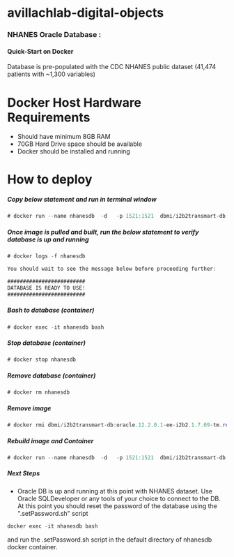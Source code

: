# avillachlab-digital-objects

### NHANES Oracle Database : 
#### Quick-Start on Docker

Database is pre-populated with the CDC NHANES public dataset (41,474 patients with ~1,300 variables)


# Docker Host Hardware Requirements

* Should have minimum 8GB RAM
* 70GB Hard Drive space should be available
* Docker should be installed and running

# How to deploy 


##### Copy below statement and run in terminal window
```java
# docker run --name nhanesdb  -d   -p 1521:1521  dbmi/i2b2transmart-db:oracle.12.2.0.1-ee-i2b2.1.7.09-tm.release-18.1-nhanes 
```

##### Once image is pulled and built, run the below statement to verify database is up and running
```java
# docker logs -f nhanesdb

You should wait to see the message below before proceeding further:

#########################
DATABASE IS READY TO USE!
#########################
```

##### Bash to database (container)
```java
# docker exec -it nhanesdb bash
```
##### Stop database (container)
```java
# docker stop nhanesdb
```
##### Remove database (container)
```java
# docker rm nhanesdb
```
##### Remove image
```java
# docker rmi dbmi/i2b2transmart-db:oracle.12.2.0.1-ee-i2b2.1.7.09-tm.release-18.1-nhanes
```

##### Rebuild image and Container
```java
# docker run --name nhanesdb  -d   -p 1521:1521  dbmi/i2b2transmart-db:oracle.12.2.0.1-ee-i2b2.1.7.09-tm.release-18.1-nhanes
```

##### Next Steps

* Oracle DB is up and running at this point with NHANES dataset. Use Oracle SQLDeveloper or any tools of your choice to connect to the DB. At this point you should reset the password of the database using the ".setPassword.sh" script 

```java
docker exec -it nhanesdb bash
```

and run the .setPassword.sh script in the default directory of nhanesdb docker container.
